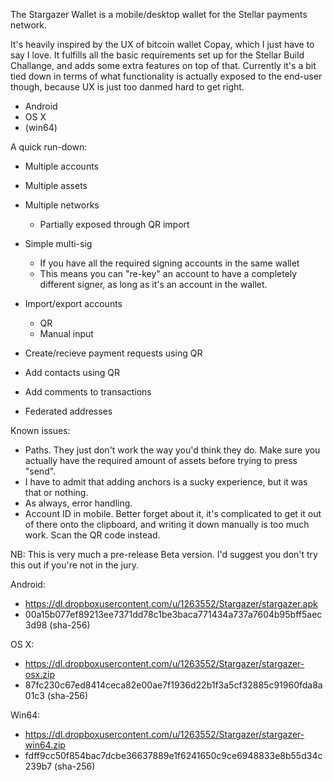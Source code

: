 The Stargazer Wallet is a mobile/desktop wallet for the Stellar payments network.

It's heavily inspired by the UX of bitcoin wallet Copay, which I just have to say I love.
It fulfills all the basic requirements set up for the Stellar Build Challange, and adds some extra features on top of that.
Currently it's a bit tied down in terms of what functionality is actually exposed to the end-user though,
because UX is just too danmed hard to get right.

* Android
* OS X
* (win64)

A quick run-down:

* Multiple accounts

* Multiple assets

* Multiple networks
	* Partially exposed through QR import

* Simple multi-sig
	* If you have all the required signing accounts in the same wallet
	* This means you can "re-key" an account to have a completely different signer, as long as it's an account in the wallet.

* Import/export accounts
	* QR
	* Manual input

* Create/recieve payment requests using QR

* Add contacts using QR

* Add comments to transactions

* Federated addresses

Known issues:

*	Paths. They just don't work the way you'd think they do. Make sure you actually have the required amount of assets before trying to press "send".
*	I have to admit that adding anchors is a sucky experience, but it was that or nothing.
*	As always, error handling.
* Account ID in mobile. Better forget about it, it's complicated to get it out of there onto the clipboard, and writing it down manually is too much work. Scan the QR
 code instead.

NB: This is very much a pre-release Beta version. I'd suggest you don't try this out if you're not in the jury.

Android:
* https://dl.dropboxusercontent.com/u/1263552/Stargazer/stargazer.apk
* 00a15b077ef89213ee7371dd78c1be3baca771434a737a7604b95bff5aec3d98 (sha-256)

OS X:
* https://dl.dropboxusercontent.com/u/1263552/Stargazer/stargazer-osx.zip
* 87fc230c67ed8414ceca82e00ae7f1936d22b1f3a5cf32885c91960fda8a01c3 (sha-256)

Win64:
* https://dl.dropboxusercontent.com/u/1263552/Stargazer/stargazer-win64.zip
* fdff9cc50f854bac7dcbe36637889e1f6241650c9ce6948833e8b55d34c239b7 (sha-256)
